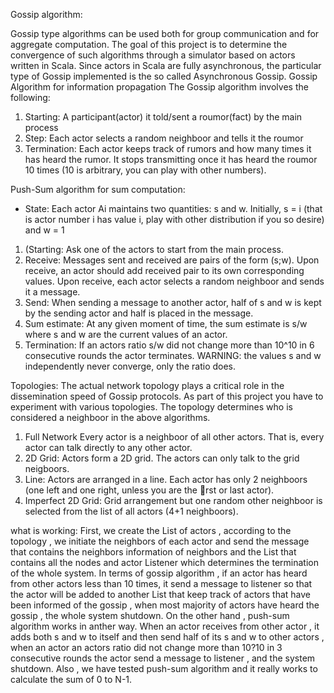 Gossip algorithm:

Gossip type algorithms can be used both for group communication and for aggregate computation. The goal of this project is to determine the convergence of such algorithms through a simulator based on actors written in Scala. Since actors in Scala are fully asynchronous, the particular type of Gossip implemented is the so called Asynchronous Gossip. Gossip Algorithm for information propagation The Gossip algorithm involves the following:

1. Starting: A participant(actor) it told/sent a roumor(fact) by the main process
2. Step: Each actor selects a random neighboor and tells it the roumor
3. Termination: Each actor keeps track of rumors and how many times it has heard the rumor. It stops transmitting once it has heard the roumor 10 times (10 is arbitrary, you can play with other numbers).


Push-Sum algorithm for sum computation:
- State: Each actor Ai maintains two quantities: s and w. Initially, s = i (that is actor number i has value i, play with other distribution if you so desire) and w = 1
1. (Starting: Ask one of the actors to start from the main process.
2. Receive: Messages sent and received are pairs of the form (s;w). Upon receive, an actor should add received pair to its own corresponding values. Upon receive, each actor selects a random neighboor and sends it a message.
3. Send: When sending a message to another actor, half of s and w is kept by the sending actor and half is placed in the message.
4. Sum estimate: At any given moment of time, the sum estimate is s/w where s and w are the current values of an actor.
5. Termination: If an actors ratio s/w did not change more than 10^10 in 6 consecutive rounds the actor terminates. WARNING: the values s and w independently never converge, only the ratio does.

Topologies:
The actual network topology plays a critical role in the dissemination speed of Gossip protocols. As part of this project you have to experiment with various topologies. The topology determines who is considered a neighboor in the above algorithms.

1. Full Network Every actor is a neighboor of all other actors. That is, every actor can talk directly to any other actor.
2. 2D Grid: Actors form a 2D grid. The actors can only talk to the grid neigboors.
3. Line: Actors are arranged in a line. Each actor has only 2 neighboors (one left and one right, unless you are the rst or last actor).
4. Imperfect 2D Grid: Grid arrangement but one random other neighboor is selected from the list of all actors (4+1 neighboors).

what is working:
First, we create the List of actors , according to the topology , we initiate the neighbors of each actor and send the message that contains the neighbors information of neighbors and the List that contains all the nodes and actor Listener which determines the termination of the whole system. In terms of gossip algorithm , if an actor has heard from other actors less than 10 times, it send a message to listener so that the actor will be added to another List that keep track of actors that have been informed of the gossip , when most majority of actors have heard the gossip , the whole system shutdown. On the other hand , push-sum algorithm works in anther way. When an actor receives from other actor , it adds both s and w to itself and then send half of its s and w to other actors , when an actor an actors ratio did not change more than 10?10 in 3 consecutive rounds the actor send a message to listener , and the system shutdown. Also , we have tested push-sum algorithm and it really works to calculate the sum of 0 to N-1.






